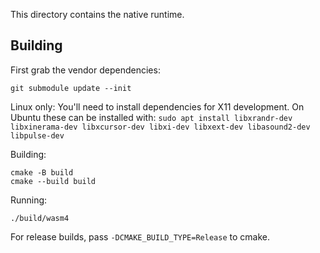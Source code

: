 This directory contains the native runtime.

## Building

First grab the vendor dependencies:

```shell
git submodule update --init
```

Linux only: You'll need to install dependencies for X11 development. On Ubuntu these can be
installed with: `sudo apt install libxrandr-dev libxinerama-dev libxcursor-dev libxi-dev
libxext-dev libasound2-dev libpulse-dev`

Building:

```shell
cmake -B build
cmake --build build
```

Running:

```shell
./build/wasm4
```

For release builds, pass `-DCMAKE_BUILD_TYPE=Release` to cmake.
